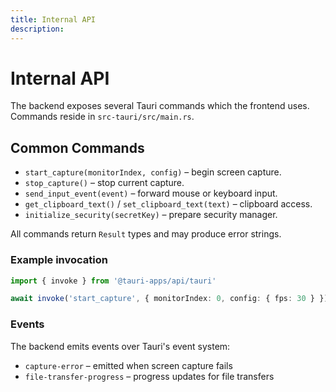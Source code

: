 ```yaml
---
title: Internal API
description: 
---
```

# Internal API

The backend exposes several Tauri commands which the frontend uses. Commands reside in `src-tauri/src/main.rs`.

## Common Commands
- `start_capture(monitorIndex, config)` – begin screen capture.
- `stop_capture()` – stop current capture.
- `send_input_event(event)` – forward mouse or keyboard input.
- `get_clipboard_text()` / `set_clipboard_text(text)` – clipboard access.
- `initialize_security(secretKey)` – prepare security manager.

All commands return `Result` types and may produce error strings.

### Example invocation

```ts
import { invoke } from '@tauri-apps/api/tauri'

await invoke('start_capture', { monitorIndex: 0, config: { fps: 30 } })
```

### Events

The backend emits events over Tauri's event system:

- `capture-error` – emitted when screen capture fails
- `file-transfer-progress` – progress updates for file transfers

